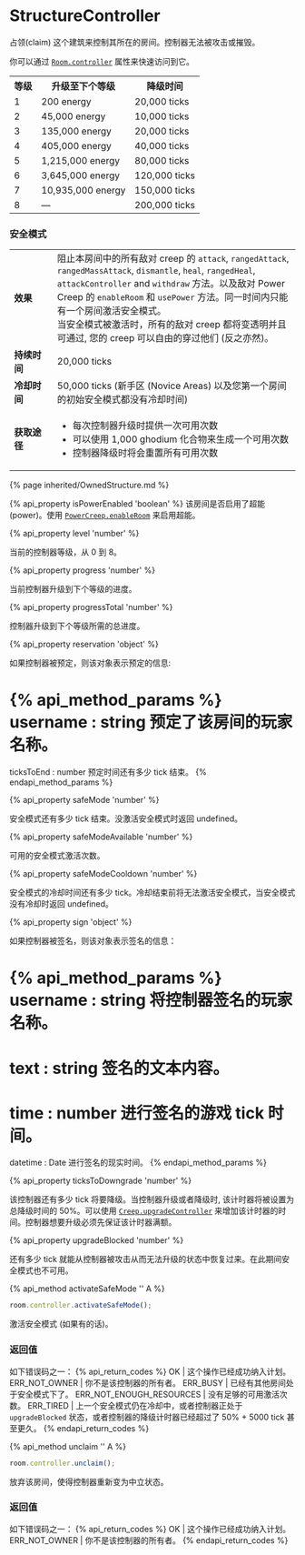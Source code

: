# StructureController

<img src="img/controller.png" alt="" align="right" />

占领(claim) 这个建筑来控制其所在的房间。控制器无法被攻击或摧毁。

你可以通过 [`Room.controller`](#Room.controller) 属性来快速访问到它。

<table class="table gameplay-info">
    <tbody>
    <tr>
        <th><strong>等级</strong></th>
        <th>升级至下个等级</th>
        <th>降级时间</th>
    </tr>
    <tr>
        <td>1</td>
        <td>200 energy</td>
        <td>20,000 ticks</td>
    </tr>
    <tr>
        <td>2</td>
        <td>45,000 energy</td>
        <td>10,000 ticks</td>
    </tr>
    <tr>
        <td>3</td>
        <td>135,000 energy</td>
        <td>20,000 ticks</td>
    </tr>
    <tr>
        <td>4</td>
        <td>405,000 energy</td>
        <td>40,000 ticks</td>
    </tr>
    <tr>
        <td>5</td>
        <td>1,215,000 energy</td>
        <td>80,000 ticks</td>
    </tr>
    <tr>
        <td>6</td>
        <td>3,645,000 energy</td>
        <td>120,000 ticks</td>
    </tr>
    <tr>
        <td>7</td>
        <td>10,935,000 energy</td>
        <td>150,000 ticks</td>
    </tr>
    <tr>
        <td>8</td>
        <td>—</td>
        <td>200,000 ticks</td>
    </tr>
    </tbody>
</table>
	
### 安全模式
	
<table class=gameplay-info>
    <tbody>
    <tr>
        <td style="width:60px;"><strong>效果</strong></td>
        <td>阻止本房间中的所有敌对 creep 的 <code>attack</code>, <code>rangedAttack</code>, <code>rangedMassAttack</code>, <code>dismantle</code>, <code>heal</code>, <code>rangedHeal</code>, <code>attackController</code> and <code>withdraw</code> 方法。以及敌对 Power Creep 的 <code>enableRoom</code> 和 <code>usePower</code> 方法。同一时间内只能有一个房间激活安全模式。<br/>
    当安全模式被激活时，所有的敌对 creep 都将变透明并且可通过, 您的 creep 可以自由的穿过他们 (反之亦然)。</td>
    </tr>
    <tr>
        <td style="width:60px;"><strong>持续时间</strong></td>
        <td>20,000 ticks</td>
    </tr>
    <tr>
        <td style="width:60px;"><strong>冷却时间</strong></td>
        <td>50,000 ticks (新手区 (Novice Areas) 以及您第一个房间的初始安全模式都没有冷却时间)</td>
    </tr>
    <tr>
        <td style="width:60px;"><strong>获取途径</strong></td>
        <td>
            <ul>
                <li>每次控制器升级时提供一次可用次数</li>
                <li>可以使用 1,000 ghodium 化合物来生成一个可用次数</li>
                <li>控制器降级时将会重置所有可用次数</li>
            </ul>
        </td>
    </tr>
    </tbody>
</table>

{% page inherited/OwnedStructure.md %}

{% api_property isPowerEnabled 'boolean' %}
该房间是否启用了超能 (power)。使用 [`PowerCreep.enableRoom`](#PowerCreep.enableRoom) 来启用超能。

{% api_property level 'number' %}



当前的控制器等级，从 0 到 8。



{% api_property progress 'number' %}



当前控制器升级到下个等级的进度。



{% api_property progressTotal 'number' %}



控制器升级到下个等级所需的总进度。



{% api_property reservation 'object' %}



如果控制器被预定，则该对象表示预定的信息:

{% api_method_params %}
username : string
预定了该房间的玩家名称。
===
ticksToEnd : number
预定时间还有多少 tick 结束。
{% endapi_method_params %}


{% api_property safeMode 'number' %}



安全模式还有多少 tick 结束。没激活安全模式时返回 undefined。



{% api_property safeModeAvailable 'number' %}



可用的安全模式激活次数。



{% api_property safeModeCooldown 'number' %}



安全模式的冷却时间还有多少 tick。冷却结束前将无法激活安全模式，当安全模式没有冷却时返回 undefined。



{% api_property sign 'object' %}



如果控制器被签名，则该对象表示签名的信息：

{% api_method_params %}
username : string
将控制器签名的玩家名称。
===
text : string
签名的文本内容。
===
time : number
进行签名的游戏 tick 时间。
===
datetime : Date
进行签名的现实时间。
{% endapi_method_params %}


{% api_property ticksToDowngrade 'number' %}



该控制器还有多少 tick 将要降级。当控制器升级或者降级时, 该计时器将被设置为总降级时间的 50%。可以使用 <code><a href="#Creep.upgradeController">Creep.upgradeController</a></code> 来增加该计时器的时间。控制器想要升级必须先保证该计时器满额。



{% api_property upgradeBlocked 'number' %}



还有多少 tick 就能从控制器被攻击从而无法升级的状态中恢复过来。在此期间安全模式也不可用。



{% api_method activateSafeMode '' A %}

```javascript
room.controller.activateSafeMode();
```

激活安全模式 (如果有的话)。



### 返回值

如下错误码之一：
{% api_return_codes %}
OK | 这个操作已经成功纳入计划。
ERR_NOT_OWNER | 你不是该控制器的所有者。
ERR_BUSY | 已经有其他房间处于安全模式下了。
ERR_NOT_ENOUGH_RESOURCES | 没有足够的可用激活次数。
ERR_TIRED | 上一个安全模式仍在冷却中，或者控制器正处于 `upgradeBlocked` 状态，或者控制器的降级计时器已经超过了 50% + 5000 tick 甚至更久。
{% endapi_return_codes %}



{% api_method unclaim '' A %}

```javascript
room.controller.unclaim();
```

放弃该房间，使得控制器重新变为中立状态。



### 返回值

如下错误码之一：
{% api_return_codes %}
OK | 这个操作已经成功纳入计划。
ERR_NOT_OWNER | 你不是该控制器的所有者。
{% endapi_return_codes %}


